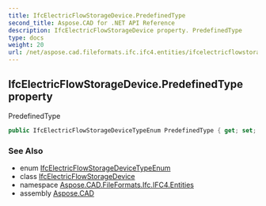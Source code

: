 ```yaml
---
title: IfcElectricFlowStorageDevice.PredefinedType
second_title: Aspose.CAD for .NET API Reference
description: IfcElectricFlowStorageDevice property. PredefinedType
type: docs
weight: 20
url: /net/aspose.cad.fileformats.ifc.ifc4.entities/ifcelectricflowstoragedevice/predefinedtype/
---
```

## IfcElectricFlowStorageDevice.PredefinedType property

PredefinedType

```csharp
public IfcElectricFlowStorageDeviceTypeEnum PredefinedType { get; set; }
```

### See Also

* enum [IfcElectricFlowStorageDeviceTypeEnum](../../../aspose.cad.fileformats.ifc.ifc4.types/ifcelectricflowstoragedevicetypeenum/)
* class [IfcElectricFlowStorageDevice](../)
* namespace [Aspose.CAD.FileFormats.Ifc.IFC4.Entities](../../ifcelectricflowstoragedevice/)
* assembly [Aspose.CAD](../../../)


